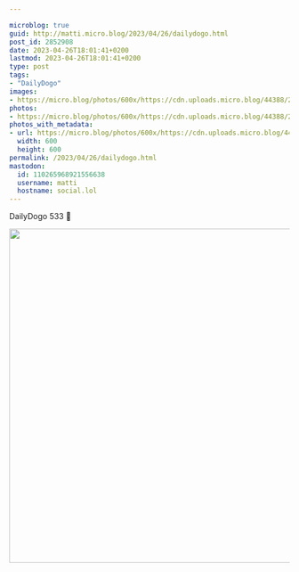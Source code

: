 ```yaml
---

microblog: true
guid: http://matti.micro.blog/2023/04/26/dailydogo.html
post_id: 2852908
date: 2023-04-26T18:01:41+0200
lastmod: 2023-04-26T18:01:41+0200
type: post
tags:
- "DailyDogo"
images:
- https://micro.blog/photos/600x/https://cdn.uploads.micro.blog/44388/2023/e65cb4bffc.jpg
photos:
- https://micro.blog/photos/600x/https://cdn.uploads.micro.blog/44388/2023/e65cb4bffc.jpg
photos_with_metadata:
- url: https://micro.blog/photos/600x/https://cdn.uploads.micro.blog/44388/2023/e65cb4bffc.jpg
  width: 600
  height: 600
permalink: /2023/04/26/dailydogo.html
mastodon:
  id: 110265968921556638
  username: matti
  hostname: social.lol
---
```

DailyDogo 533 🐶

<img src="/media/uploads/2023/e65cb4bffc.jpg" width="600" height="600" alt="" />

